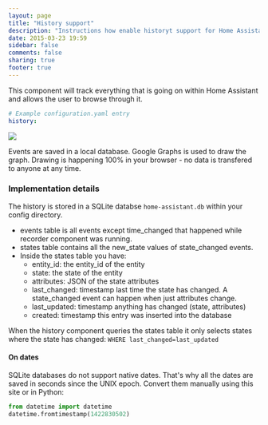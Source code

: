 ```yaml
---
layout: page
title: "History support"
description: "Instructions how enable historyt support for Home Assistant."
date: 2015-03-23 19:59
sidebar: false
comments: false
sharing: true
footer: true
---
```


This component will track everything that is going on within Home Assistant and allows the user to browse through it.

```yaml
# Example configuration.yaml entry
history:
```

<p class='img'>
  <a href='{{site_root}}/images/screenshots/component_history_24h.png'>
    <img src='{{site_root}}/images/screenshots/component_history_24h.png' />
  </a>
</p>

<p class='note'>
Events are saved in a local database. Google Graphs is used to draw the graph. Drawing is happening 100% in your browser - no data is transfered to anyone at any time.
</p>

### Implementation details

The history is stored in a SQLite databse `home-assistant.db` within your config directory.

 - events table is all events except time_changed that happened while recorder component was running.
 - states table contains all the new_state values of state_changed events.
 - Inside the states table you have:
   - entity_id: the entity_id of the entity
   - state: the state of the entity
   - attributes: JSON of the state attributes
   - last_changed: timestamp last time the state has changed. A state_changed event can happen when just attributes change.
   - last_updated: timestamp anything has changed (state, attributes)
   - created: timestamp this entry was inserted into the database

When the history component queries the states table it only selects states where the state has changed: `WHERE last_changed=last_updated`

#### On dates

SQLite databases do not support native dates. That's why all the dates are saved in seconds since the UNIX epoch. Convert them manually using this site or in Python:

```python
from datetime import datetime
datetime.fromtimestamp(1422830502)
```
